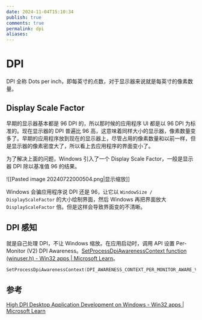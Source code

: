 ```yaml
---
date: 2024-11-04T15:10:34
publish: true
comments: true
permalink: dpi
aliases:
---
```


# DPI

DPI 全称 Dots per inch，即每英寸的点数，对于显示器来说就是每英寸的像素数量。

## Display Scale Factor

早期的显示器基本都是 96 DPI 的，所以那时候的应用程序 UI 都是以 96 DPI 为标准的。现在显示器的 DPI 普遍比 96 高，这意味着同样大小的显示器，像素数量变多了。早期的应用程序放到现在的显示器上，尽管占用的像素数量和以前一样，但是显示器的像素密度大了，所以看上去应用程序的界面变小了。

为了解决上面的问题，Windows 引入了一个 Display Scale Factor，一般是显示器 DPI 除以基准值 96 的结果。

![[Pasted image 20240722000504.png|显示缩放]]

Windows 会骗应用程序说 DPI 还是 96，让它以 `WindowSize / DisplayScaleFactor` 的大小绘制界面，然后 Windows 再把界面放大 `DisplayScaleFactor` 倍。但是这样会导致界面变的不清晰。

## DPI 感知

就是自己处理 DPI，不让 Windows 缩放。在应用启动时，调用 API 设置 Per-Monitor (V2) DPI Awareness。[SetProcessDpiAwarenessContext function (winuser.h) - Win32 apps | Microsoft Learn](https://learn.microsoft.com/en-us/windows/win32/api/winuser/nf-winuser-setprocessdpiawarenesscontext)。

``` cpp
SetProcessDpiAwarenessContext(DPI_AWARENESS_CONTEXT_PER_MONITOR_AWARE_V2);
```

## 参考

[High DPI Desktop Application Development on Windows - Win32 apps | Microsoft Learn](https://learn.microsoft.com/en-us/windows/win32/hidpi/high-dpi-desktop-application-development-on-windows)

